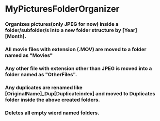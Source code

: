 # MyPicturesFolderOrganizer

### Organizes pictures(only JPEG for now) inside a folder/subfolder/s into a new folder structure by [Year][Month]. 
### All movie files with extension (.MOV) are moved to a folder named as "Movies"
### Any other file with extension other than JPEG is moved into a folder named as "OtherFiles".
### Any duplicates are renamed like [OriginalName]_Dup[Duplicateindex] and moved to Duplicates folder inside the above created folders.
### Deletes all empty wierd named folders.
